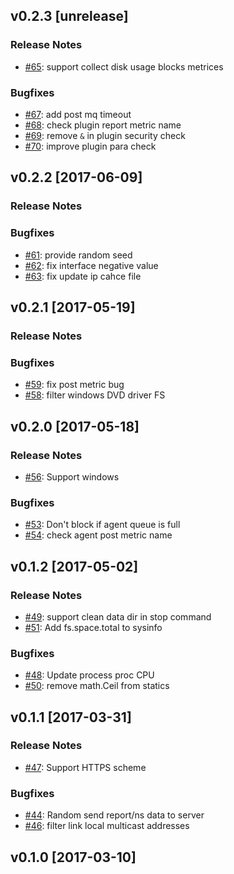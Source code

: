 ## v0.2.3 [unrelease]

### Release Notes

- [#65](https://github.com/lodastack/agent/pull/65): support collect disk usage blocks metrices

### Bugfixes

- [#67](https://github.com/lodastack/agent/pull/67): add post mq timeout
- [#68](https://github.com/lodastack/agent/pull/68): check plugin report metric name
- [#69](https://github.com/lodastack/agent/pull/69): remove `&` in plugin security check
- [#70](https://github.com/lodastack/agent/pull/70): improve plugin para check

## v0.2.2 [2017-06-09]

### Release Notes

### Bugfixes

- [#61](https://github.com/lodastack/agent/pull/61): provide random seed
- [#62](https://github.com/lodastack/agent/pull/62): fix interface negative value
- [#63](https://github.com/lodastack/agent/pull/63): fix update ip cahce file

## v0.2.1 [2017-05-19]

### Release Notes

### Bugfixes

- [#59](https://github.com/lodastack/agent/pull/59): fix post metric bug
- [#58](https://github.com/lodastack/agent/pull/58): filter windows DVD driver FS

## v0.2.0 [2017-05-18]

### Release Notes

- [#56](https://github.com/lodastack/agent/pull/56): Support windows

### Bugfixes

- [#53](https://github.com/lodastack/agent/pull/53): Don't block if agent queue is full
- [#54](https://github.com/lodastack/agent/pull/54): check agent post metric name

## v0.1.2 [2017-05-02]

### Release Notes

- [#49](https://github.com/lodastack/agent/pull/49): support clean data dir in stop command
- [#51](https://github.com/lodastack/agent/pull/51): Add fs.space.total to sysinfo

### Bugfixes

- [#48](https://github.com/lodastack/agent/pull/48): Update process proc CPU
- [#50](https://github.com/lodastack/agent/pull/50): remove math.Ceil from statics

## v0.1.1 [2017-03-31]

### Release Notes

- [#47](https://github.com/lodastack/agent/pull/47): Support HTTPS scheme

### Bugfixes

- [#44](https://github.com/lodastack/agent/pull/44): Random send report/ns data to server
- [#46](https://github.com/lodastack/agent/pull/46): filter link local multicast addresses

## v0.1.0 [2017-03-10]